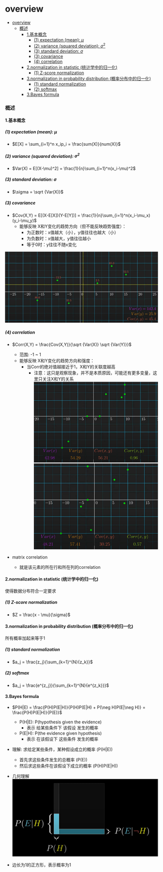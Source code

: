 # overview


<!-- @import "[TOC]" {cmd="toc" depthFrom=1 depthTo=6 orderedList=false} -->

<!-- code_chunk_output -->

- [overview](#overview)
    - [概述](#概述)
      - [1.基本概念](#1基本概念)
        - [(1) expectation (mean): $\mu$](#1-expectation-mean-mu)
        - [(2) variance (squared deviation): $\sigma^2$](#2-variance-squared-deviation-sigma2)
        - [(3) standard deviation: $\sigma$](#3-standard-deviation-sigma)
        - [(3) covariance](#3-covariance)
        - [(4) correlation](#4-correlation)
      - [2.normalization in statistic (统计学中的归一化)](#2normalization-in-statistic-统计学中的归一化)
        - [(1) Z-score normalization](#1-z-score-normalization)
      - [3.normalization in probability distribution (概率分布中的归一化)](#3normalization-in-probability-distribution-概率分布中的归一化)
        - [(1) standard normalization](#1-standard-normalization)
        - [(2) softmax](#2-softmax)
      - [3.Bayes formula](#3bayes-formula)

<!-- /code_chunk_output -->


### 概述

#### 1.基本概念

##### (1) expectation (mean): $\mu$
* $E[X] = \sum_{i=1}^n x_ip_i = \frac{sum(X)}{num(X)}$

##### (2) variance (squared deviation): $\sigma^2$

* $Var(X) = E[(X-\mu)^2] = \frac{1}{n}\sum_{i=1}^n(x_i-\mu)^2$

##### (3) standard deviation: $\sigma$

* $\sigma = \sqrt {Var(X)}$

##### (3) covariance
* $Cov(X,Y) = E[(X-E[X])(Y-E[Y])] = \frac{1}{n}\sum_{i=1}^n(x_i-\mu_x)(y_i-\mu_y)$
    * 能够反映 X和Y变化的趋势方向（但不能反映趋势强度）：
        * 为正数时：x值越大（小），y值往往也越大（小）
        * 为负数时：x值越大，y值往往越小
        * 等于0时：y往往不随x变化

![](./imgs/overview_01.png)

##### (4) correlation

* $Corr(X,Y) = \frac{Cov(X,Y)}{\sqrt {Var(X)} \sqrt {Var(Y)}}$
    * 范围: -1 ~ 1
    * 能够反映 X和Y变化的趋势方向和强度：
      * 当Corr的绝对值越接近于1，X和Y的关联度越高
        * 注意：这只是观察现象，并不是本质原因，可能还有更多变量，这里只关注X和Y的关系
    ![](./imgs/overview_02.png)
    ![](./imgs/overview_03.png)

* matrix correlation
  * 就是该元素的所在行和所在列的correlation

#### 2.normalization in statistic (统计学中的归一化)

使得数据分布符合一定要求

##### (1) Z-score normalization
* $Z = \frac{x - \mu}{\sigma}$

#### 3.normalization in probability distribution (概率分布中的归一化)

所有概率加起来等于1

##### (1) standard normalization
* $a_j = \frac{z_j}{\sum_{k=1}^{N}{z_k}}$

##### (2) softmax

* $a_j = \frac{e^{z_j}}{\sum_{k=1}^{N}{e^{z_k}}}$

#### 3.Bayes formula

* $P(H|E) = \frac{P(H)P(E|H)}{P(H)P(E|H) + P(\neg H)P(E|\neg H)} = \frac{P(H)P(E|H)}{P(E)}$
  * P(H|E): P(hypothesis given the evidence)
    * 表示 给某些条件下 该假设 发生的概率
  * P(E|H): P(the evidence given hypothesis)
    * 表示 在该假设下 这些条件 发生的概率

* 理解: 求给定某些条件，某种假设成立的概率 (P(H|E))
    * 首先求这些条件发生的总概率 (P(E))
    * 然后求这些条件在该假设下成立的概率 (P(H)P(E|H))

* 几何理解
![](./imgs/overview_04.png)
* 边长为1的正方形，表示概率为1